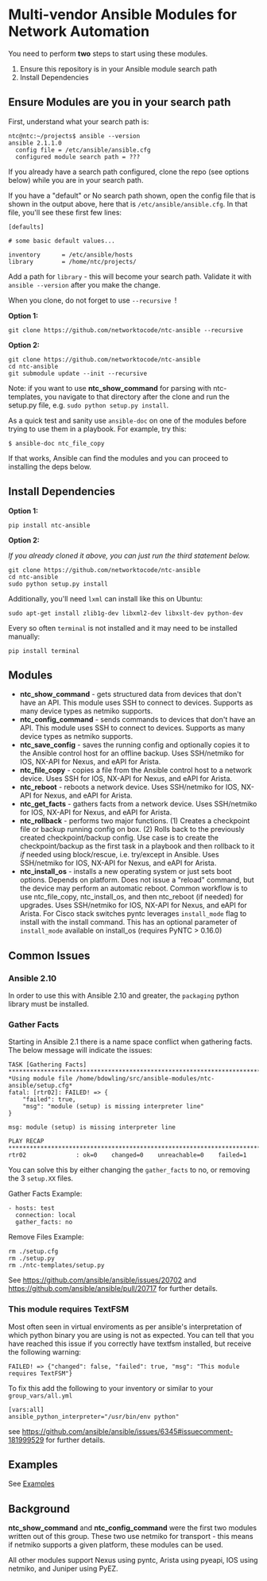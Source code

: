 
# Multi-vendor Ansible Modules for Network Automation

You need to perform **two** steps to start using these modules.

1. Ensure this repository is in your Ansible module search path
2. Install Dependencies 


## Ensure Modules are you in your search path

First, understand what your search path is:

```
ntc@ntc:~/projects$ ansible --version
ansible 2.1.1.0
  config file = /etc/ansible/ansible.cfg
  configured module search path = ???
```

If you already have a search path configured, clone the repo (see options below) while you are in your search path.

If you have a "default" or No search path shown, open the config file that is shown in the output above, here that is `/etc/ansible/ansible.cfg`.  In that file, you'll see these first few lines:

```
[defaults]

# some basic default values...

inventory      = /etc/ansible/hosts
library        = /home/ntc/projects/
```

Add a path for `library` - this will become your search path.  Validate it with `ansible --version` after you make the change.

When you clone, do not forget to use `--recursive `!

**Option 1:**

```
git clone https://github.com/networktocode/ntc-ansible --recursive
```

**Option 2:**

```
git clone https://github.com/networktocode/ntc-ansible
cd ntc-ansible
git submodule update --init --recursive
```

Note: if you want to use **ntc_show_command** for parsing with ntc-templates, you navigate to that directory after the clone and run the setup.py file, e.g. `sudo python setup.py install`.


As a quick test and sanity use `ansible-doc` on one of the modules before trying to use them in a playbook.  For example, try this:

```
$ ansible-doc ntc_file_copy
```

If that works, Ansible can find the modules and you can proceed to installing the deps below.


## Install Dependencies

**Option 1:**

```
pip install ntc-ansible
```

**Option 2:**

_If you already cloned it above, you can just run the third statement below._

```
git clone https://github.com/networktocode/ntc-ansible
cd ntc-ansible
sudo python setup.py install
```


Additionally, you'll need `lxml` can install like this on Ubuntu:

```
sudo apt-get install zlib1g-dev libxml2-dev libxslt-dev python-dev
```

Every so often `terminal` is not installed and it may need to be installed manually:

```
pip install terminal
```


## Modules

  * **ntc_show_command** - gets structured data from devices that don't have an API.  This module uses SSH to connect to devices.  Supports as many device types as netmiko supports.
  * **ntc_config_command** - sends commands to devices that don't have an API.  This module uses SSH to connect to devices.  Supports as many device types as netmiko supports.
  * **ntc_save_config** - saves the running config and optionally copies it to the Ansible control host for an offline backup.  Uses SSH/netmiko for IOS, NX-API for Nexus, and eAPI for Arista.
  * **ntc_file_copy** - copies a file from the Ansible control host to a network device. Uses SSH for IOS, NX-API for Nexus, and eAPI for Arista.
  * **ntc_reboot** - reboots a network device. Uses SSH/netmiko for IOS, NX-API for Nexus, and eAPI for Arista.
  * **ntc_get_facts** - gathers facts from a network device.  Uses SSH/netmiko for IOS, NX-API for Nexus, and eAPI for Arista.
  * **ntc_rollback** - performs two major functions.  (1) Creates a checkpoint file or backup running config on box. (2) Rolls back to the previously created checkpoint/backup config.  Use case is to create the checkpoint/backup as the first task in a playbook and then rollback to it _if_ needed using block/rescue, i.e. try/except in Ansible. Uses SSH/netmiko for IOS, NX-API for Nexus, and eAPI for Arista.
  * **ntc_install_os** - installs a new operating system or just sets boot options.  Depends on platform.  Does not issue a "reload" command, but the device may perform an automatic reboot.  Common workflow is to use ntc_file_copy, ntc_install_os, and then ntc_reboot (if needed) for upgrades.  Uses SSH/netmiko for IOS, NX-API for Nexus, and eAPI for Arista. For Cisco stack switches pyntc leverages `install_mode` flag to install with the install command. This has an optional parameter of `install_mode` available on install_os (requires PyNTC > 0.16.0)

## Common Issues

### Ansible 2.10

In order to use this with Ansible 2.10 and greater, the `packaging` python library must be installed.

### Gather Facts

Starting in Ansible 2.1 there is a name space conflict when gathering facts. The below message will indicate the issues:

```
TASK [Gathering Facts] *************************************************************************
*Using module file /home/bdowling/src/ansible-modules/ntc-ansible/setup.cfg*
fatal: [rtr02]: FAILED! => {
    "failed": true, 
    "msg": "module (setup) is missing interpreter line"
}

msg: module (setup) is missing interpreter line

PLAY RECAP *************************************************************************************
rtr02              : ok=0    changed=0    unreachable=0    failed=1   
```

You can solve this by either changing the `gather_facts` to no, or removing the 3 `setup.XX` files.

Gather Facts Example: 
```
- hosts: test
  connection: local
  gather_facts: no
```

Remove Files Example:
```
rm ./setup.cfg
rm ./setup.py
rm ./ntc-templates/setup.py
```
See https://github.com/ansible/ansible/issues/20702 and https://github.com/ansible/ansible/pull/20717 for further details.

### This module requires TextFSM

Most often seen in virtual enviroments as per ansible's interpretation of which python binary you are using is not as expected. You can tell that you have reached this issue if you correctly have textfsm installed, but receive the following warning:

```
FAILED! => {"changed": false, "failed": true, "msg": "This module requires TextFSM"}
```
To fix this add the following to your inventory or similar to your `group_vars/all.yml`

```
[vars:all]
ansible_python_interpreter="/usr/bin/env python"
```
see https://github.com/ansible/ansible/issues/6345#issuecomment-181999529 for further details. 

## Examples

See [Examples](examples.md)

## Background

**ntc_show_command** and **ntc_config_command** were the first two modules written out of this group.  These two use netmiko for transport - this means if netmiko supports a given platform, these modules can be used.

All other modules support Nexus using pyntc, Arista using pyeapi, IOS using netmiko, and Juniper using PyEZ.

